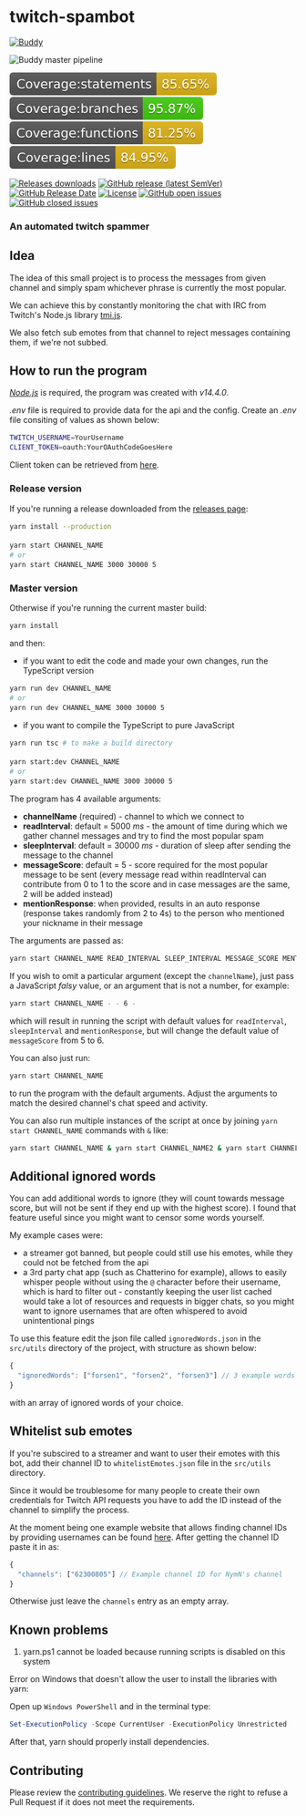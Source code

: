 # twitch-spambot

[![Buddy](https://assets.buddy.works/automated-dark.svg)](https://buddy.works/)

![Buddy master pipeline](https://app.buddy.works/frozentear7/twitch-spambot/pipelines/pipeline/312651/badge.svg?token=67c90bad49816f04938626247f8b89bb1bbf782b583b5fc4b78a863b0d4d18df)

![Coverage - statements](./badges/badge-statements.svg)
![Coverage - branches](./badges/badge-branches.svg)
![Coverage - functions](./badges/badge-functions.svg)
![Coverage - lines](./badges/badge-lines.svg)

[![Releases downloads](https://img.shields.io/github/downloads/FrozenTear7/twitch-spambot/total)](https://github.com/FrozenTear7/twitch-spambot/releases)
[![GitHub release (latest SemVer)](https://img.shields.io/github/v/release/FrozenTear7/twitch-spambot)](https://github.com/FrozenTear7/twitch-spambot/releases)
[![GitHub Release Date](https://img.shields.io/github/release-date/FrozenTear7/twitch-spambot)](https://github.com/FrozenTear7/twitch-spambot/releases)
[![License](https://img.shields.io/github/license/FrozenTear7/twitch-spambot)](https://github.com/FrozenTear7/twitch-spambot/blob/master/LICENSE)
[![GitHub open issues](https://img.shields.io/github/issues-raw/FrozenTear7/twitch-spambot)](https://github.com/FrozenTear7/twitch-spambot/issues)
[![GitHub closed issues](https://img.shields.io/github/issues-closed-raw/FrozenTear7/twitch-spambot)](https://github.com/FrozenTear7/twitch-spambot/issues?q=is%3Aissue+is%3Aclosed)

### An automated twitch spammer

## Idea

The idea of this small project is to process the messages from given channel
and simply spam whichever phrase is currently the most popular.

We can achieve this by constantly monitoring the chat with IRC from Twitch's
Node.js library [tmi.js](https://github.com/tmijs).

We also fetch sub emotes from that channel to reject messages containing them,
if we're not subbed.

## How to run the program

[_Node.js_](https://nodejs.org/) is required, the program was created with _v14.4.0_.

_.env_ file is required to provide data for the api and the config.
Create an _.env_ file consiting of values as shown below:

```bash
TWITCH_USERNAME=YourUsername
CLIENT_TOKEN=oauth:YourOAuthCodeGoesHere
```

Client token can be retrieved from [here](https://twitchapps.com/tmi/).

### Release version

If you're running a release downloaded from the [releases page](https://github.com/FrozenTear7/twitch-spambot/releases):

```bash
yarn install --production

yarn start CHANNEL_NAME
# or
yarn start CHANNEL_NAME 3000 30000 5
```

### Master version

Otherwise if you're running the current master build:

```bash
yarn install
```

and then:

- if you want to edit the code and made your own changes, run the TypeScript version

```bash
yarn run dev CHANNEL_NAME
# or
yarn run dev CHANNEL_NAME 3000 30000 5
```

- if you want to compile the TypeScript to pure JavaScript

```bash
yarn run tsc # to make a build directory

yarn start:dev CHANNEL_NAME
# or
yarn start:dev CHANNEL_NAME 3000 30000 5
```

The program has 4 available arguments:

- **channelName** (required) - channel to which we connect to
- **readInterval**: default = 5000 _ms_ - the amount of time during which we gather channel messages and try to find the most popular spam
- **sleepInterval**: default = 30000 _ms_ - duration of sleep after sending the message to the channel
- **messageScore**: default = 5 - score required for the most popular message to be sent (every message read within readInterval can contribute from 0 to 1 to the score and in case messages are the same, 2 will be added instead)
- **mentionResponse**: when provided, results in an auto response (response takes randomly from 2 to 4s) to the person who mentioned your nickname in their message

The arguments are passed as:

```bash
yarn start CHANNEL_NAME READ_INTERVAL SLEEP_INTERVAL MESSAGE_SCORE MENTION_RESPONSE
```

If you wish to omit a particular argument (except the `channelName`), just pass a JavaScript _falsy_ value,
or an argument that is not a number, for example:

```bash
yarn start CHANNEL_NAME - - 6 -
```

which will result in running the script with default values for `readInterval`, `sleepInterval` and `mentionResponse`, but will change the default value of `messageScore` from 5 to 6.

You can also just run:

```bash
yarn start CHANNEL_NAME
```

to run the program with the default arguments.
Adjust the arguments to match the desired channel's chat speed and activity.

You can also run multiple instances of the script at once by joining `yarn start CHANNEL_NAME` commands with `&` like:

```bash
yarn start CHANNEL_NAME & yarn start CHANNEL_NAME2 & yarn start CHANNEL_NAME3
```

## Additional ignored words

You can add additional words to ignore (they will count towards message score, but will not be sent if they end up with the highest score).
I found that feature useful since you might want to censor some words yourself.

My example cases were:

- a streamer got banned, but people could still use his emotes, while they could not be fetched from the api
- a 3rd party chat app (such as Chatterino for example), allows to easily whisper people without using the `@` character before their username, which is hard to filter out - constantly keeping the user list cached would take a lot of resources and requests in bigger chats, so you might want to ignore usernames that are often whispered to avoid unintentional pings

To use this feature edit the json file called `ignoredWords.json` in the `src/utils` directory of the project, with structure as shown below:

```javascript
{
  "ignoredWords": ["forsen1", "forsen2", "forsen3"] // 3 example words to ignore
}
```

with an array of ignored words of your choice.

## Whitelist sub emotes

If you're subscired to a streamer and want to user their emotes with this bot, add their channel ID to `whitelistEmotes.json` file in the `src/utils` directory.

Since it would be troublesome for many people to create their own credentials for Twitch API requests you have to add the ID instead of the channel to simplify the process.

At the moment being one example website that allows finding channel IDs by providing usernames can be found [here](https://staging.streamweasels.com/support/convert-twitch-username-to-user-id/).
After getting the channel ID paste it in as:

```javascript
{
  "channels": ["62300805"] // Example channel ID for NymN's channel
}
```

Otherwise just leave the `channels` entry as an empty array.

## Known problems

1. yarn.ps1 cannot be loaded because running scripts is disabled on this system

Error on Windows that doesn't allow the user to install the libraries with yarn:

Open up `Windows PowerShell` and in the terminal type:

```powershell
Set-ExecutionPolicy -Scope CurrentUser -ExecutionPolicy Unrestricted
```

After that, yarn should properly install dependencies.

## Contributing

Please review the [contributing guidelines](https://github.com/FrozenTear7/twitch-spambot/blob/master/CONTRIBUTING.md). We reserve the right to refuse a Pull Request if it does not meet the requirements.
